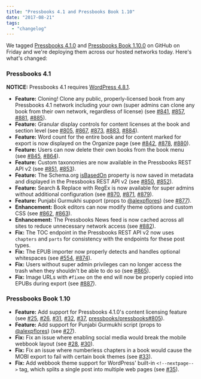 ```yaml
---
title: "Pressbooks 4.1 and Pressbooks Book 1.10"
date: "2017-08-21"
tags: 
  - "changelog"
---
```


We tagged [Pressbooks 4.1.0](https://github.com/pressbooks/pressbooks/releases/tag/4.1.0) and [Pressbooks Book 1.10.0](https://github.com/pressbooks/pressbooks-book/releases/tag/1.10.0) on GitHub on Friday and we're deploying them across our hosted networks today. Here's what's changed:

### Pressbooks 4.1

**NOTICE:** Pressbooks 4.1 requires [WordPress 4.8.1](https://wordpress.org/news/2017/08/wordpress-4-8-1-maintenance-release/).

- **Feature:** Cloning! Clone any public, properly-licensed book from any Pressbooks 4.1 network including your own (super admins can clone any book from their own network, regardless of license) (see [#841](https://github.com/pressbooks/pressbooks/issues/841), [#857](https://github.com/pressbooks/pressbooks/pull/857 "Cloning v1 (fixes #841)"), [#881](https://github.com/pressbooks/pressbooks/pull/881), [#885](https://github.com/pressbooks/pressbooks/pull/885)).
- **Feature:** Granular display controls for content licenses at the book and section level (see [#805](https://github.com/pressbooks/pressbooks/issues/805), [#867](https://github.com/pressbooks/pressbooks/pull/867), [#873](https://github.com/pressbooks/pressbooks/pull/873), [#883](https://github.com/pressbooks/pressbooks/pull/883), [#884](https://github.com/pressbooks/pressbooks/pull/884)).
- **Feature:** Word count for the entire book and for content marked for export is now displayed on the Organize page (see [#842](https://github.com/pressbooks/pressbooks/issues/842 "Word count"), [#878](https://github.com/pressbooks/pressbooks/pull/878), [#880](https://github.com/pressbooks/pressbooks/pull/880)).
- **Feature:** Users can now delete their own books from the book menu (see [#845](https://github.com/pressbooks/pressbooks/issues/845), [#864](https://github.com/pressbooks/pressbooks/pull/864)).
- **Feature:** Custom taxonomies are now available in the Pressbooks REST API v2 (see [#851](https://github.com/pressbooks/pressbooks/issues/851), [#853](https://github.com/pressbooks/pressbooks/pull/853)).
- **Feature:** The Schema.org [isBasedOn](http://bib.schema.org/isBasedOn) property is now saved in metadata and displayed in the Pressbooks REST API v2 (see [#850](https://github.com/pressbooks/pressbooks/issues/850 "Add isBasedOn property to metadata"), [#852](https://github.com/pressbooks/pressbooks/pull/852)).
- **Feature:** Search & Replace with RegEx is now available for super admins without additional configuration (see [#870](https://github.com/pressbooks/pressbooks/issues/870), [#871](https://github.com/pressbooks/pressbooks/pull/871), [#879](https://github.com/pressbooks/pressbooks/pull/879)).
- **Feature:** Punjabi Gurmukhi support (props to [@alexpflores](https://github.com/alexpflores)) (see [#877](https://github.com/pressbooks/pressbooks/pull/877)).
- **Enhancement:** Book editors can now modify theme options and custom CSS (see [#862](https://github.com/pressbooks/pressbooks/issues/862), [#863](https://github.com/pressbooks/pressbooks/pull/863)).
- **Enhancement:** The Pressbooks News feed is now cached across all sites to reduce unnecessary network access (see [#882](https://github.com/pressbooks/pressbooks/pull/882)).
- **Fix:** The TOC endpoint in the Pressbooks REST API v2 now uses `chapters` and `parts` for consistency with the endpoints for these post types.
- **Fix:** The EPUB importer now properly detects and handles optional whitespaces (see [#554](https://github.com/pressbooks/pressbooks/issues/554), [#874](https://github.com/pressbooks/pressbooks/pull/874)).
- **Fix:** Users without super admin privileges can no longer access the trash when they shouldn't be able to do so (see [#865](https://github.com/pressbooks/pressbooks/pull/865)).
- **Fix:** Image URLs with `#fixme` on the end will now be properly copied into EPUBs during export (see [#887](https://github.com/pressbooks/pressbooks/pull/887)).

### Pressbooks Book 1.10

- **Feature:** Add support for Pressbooks 4.1.0's content licensing feature (see [#25](https://github.com/pressbooks/pressbooks-book/pull/25), [#26](https://github.com/pressbooks/pressbooks-book/pull/26), [#31](https://github.com/pressbooks/pressbooks-book/pull/31), [#32](https://github.com/pressbooks/pressbooks-book/pull/32), [#37](https://github.com/pressbooks/pressbooks-book/issues/37), [pressbooks/pressbooks#805](https://github.com/pressbooks/pressbooks/issues/805 "Content licensing")).
- **Feature:** Add support for Punjabi Gurmukhi script (props to [@alexpflores](https://github.com/alexpflores)) (see [#27](https://github.com/pressbooks/pressbooks-book/pull/27)).
- **Fix:** Fix an issue where enabling social media would break the mobile webbook layout (see [#28](https://github.com/pressbooks/pressbooks-book/issues/28), [#30](https://github.com/pressbooks/pressbooks-book/pull/30)).
- **Fix:** Fix an issue where numberless chapters in a book would cause the MOBI export to fail with certain book themes (see [#33](https://github.com/pressbooks/pressbooks-book/pull/33)).
- **Fix:** Add webbook theme support for WordPress' built-in `<!--nextpage-->` tag, which splits a single post into multiple web pages (see [#35](https://github.com/pressbooks/pressbooks-book/pull/35)).
